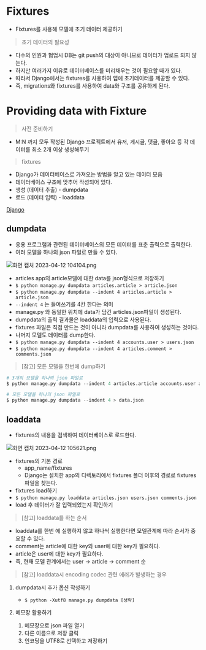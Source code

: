 # Fixtures

- Fixtures를 사용해 모델에 초기 데이터 제공하기

> 초기 데이터의 필요성
> 
- 다수의 인원과 협업시 DB는 git push의 대상이 아니므로 데이터가 업로드 되지 않는다.
- 하지만 여러가지 이유로 데이터베이스를 미리채우는 것이 필요할 때가 있다.
- 따라서 Django에서는 fixtures를 사용하여 앱에 초기데이터를 제공할 수 있다.
- 즉, migrations와 fixtures를 사용하여 data와 구조를 공유하게 된다.

# Providing data with Fixture

> 사전 준비하기
> 
- M:N 까지 모두 작성된 Django 프로젝트에서 유저, 게시글, 댓글, 좋아요 등 각 데이터를 최소 2개 이상 생성해두기

> fixtures
> 
- Django가 데이터베이스로 가져오는 방법을 알고 있는 데이터 모음
- 데이터베이스 구조에 맞추어 작성되어 있다.
- 생성 (데이터 추출) - dumpdata
- 로드 (데이터 입력) - loaddata

[Django](https://docs.djangoproject.com/en/3.2/howto/initial-data/#providing-data-with-fixtures)

## dumpdata

- 응용 프로그램과 관련된 데이터베이스의 모든 데이터를 표춘 출력으로 출력한다.
- 여러 모델을 하나의 json 파일로 만들 수 있다.

![화면 캡처 2023-04-12 104104.png](https://s3-us-west-2.amazonaws.com/secure.notion-static.com/3925f38f-5b27-453c-b495-305606d82924/%ED%99%94%EB%A9%B4_%EC%BA%A1%EC%B2%98_2023-04-12_104104.png)

- articles app의 article모델에 대한 data를 json형식으로 저장하기
- `$ python manage.py dumpdata articles.article > article.json`
- `$ python manage.py dumpdata --indent 4 articles.article > article.json`
- `--indent 4` 는 들여쓰기를 4칸 한다는 의미
- manage.py 와 동일한 위치에 data가 담긴 articles.json파일이 생성된다.
- dumpdata의 출력 결과물은 loaddata의 입력으로 사용된다.
- fixtures 파일은 직접 만드는 것이 아니라  dumpdata를 사용하여 생성하는 것이다.
- 나머지 모델도 데이터를 dump한다.
- `$ python manage.py dumpdata --indent 4 accounts.user > users.json`
- `$ python manage.py dumpdata --indent 4 articles.comment > comments.json`

> [참고] 모든 모델을 한번에 dump하기
> 

```python
# 3개의 모델을 하나의 json 파일로
$ python manage.py dumpdata --indent 4 articles.article accounts.user articles.comment > data.json

# 모든 모델을 하나의 json 파일로
$ python manage.py dumpdata --indent 4 > data.json
```

## loaddata

- fixtures의 내용을 검색하여 데이터베이스로 로드한다.

![화면 캡처 2023-04-12 105621.png](https://s3-us-west-2.amazonaws.com/secure.notion-static.com/cc4f4484-2a40-4e79-9b43-c1120fc8e35c/%ED%99%94%EB%A9%B4_%EC%BA%A1%EC%B2%98_2023-04-12_105621.png)

- fixtures의 기본 경로
    - app_name/fixtures
    - Django는 설치한 app의 디렉토리에서 fixtures 폴더 이후의 경로로 fixtures 파일을 찾는다.
- fixtures load하기
- `$ python manage.py loaddata articles.json users.json comments.json`
- load 후 데이터가 잘 입력되었는지 확인하기

> [참고] loaddata를 하는 순서
> 
- loaddata를 한번 에 실행하지 않고 하나씩 실행한다면 모델관계에 따라 순서가 중요할 수 있다.
- comment는 article에 대한 key와 user에 대한 key가 필요하다.
- article은 user에 대한 key가 필요하다.
- 즉, 현재 모델 관계에서는 user → article → comment 순

> [참고] loaddata시 encoding codec 관련 에러가 발생하는 경우
> 
1. dumpdata시 추가 옵션 작성하기
    - `$ python -Xutf8 manage.py dumpdata [생략]`
    
2. 메모장 활용하기
    1. 메모장으로 json 파일 열기
    2. 다른 이름으로 저장 클릭
    3. 인코딩을 UTF8로 선택하고 저장하기